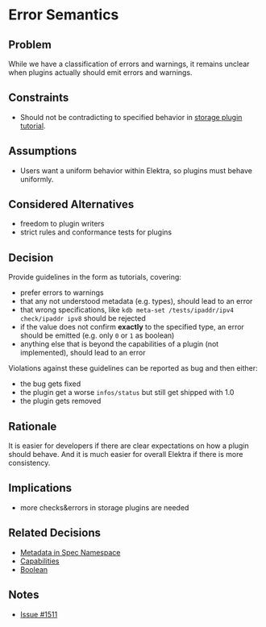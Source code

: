# Error Semantics

## Problem

While we have a classification of errors and warnings, it remains
unclear when plugins actually should emit errors and warnings.

## Constraints

- Should not be contradicting to specified behavior in [storage plugin tutorial](/doc/tutorials/storage-plugins.md).

## Assumptions

- Users want a uniform behavior within Elektra, so plugins must behave uniformly.

## Considered Alternatives

- freedom to plugin writers
- strict rules and conformance tests for plugins

## Decision

Provide guidelines in the form as tutorials, covering:

- prefer errors to warnings
- that any not understood metadata (e.g. types), should lead to an error
- that wrong specifications, like `kdb meta-set /tests/ipaddr/ipv4 check/ipaddr ipv8` should be rejected
- if the value does not confirm **exactly** to the specified type, an error should be emitted
  (e.g. only `0` or `1` as boolean)
- anything else that is beyond the capabilities of a plugin (not implemented),
  should lead to an error

Violations against these guidelines can be reported as bug and then either:

- the bug gets fixed
- the plugin get a worse `infos/status` but still get shipped with 1.0
- the plugin gets removed

## Rationale

It is easier for developers if there are clear expectations on how a plugin
should behave. And it is much easier for overall Elektra if there is more
consistency.

## Implications

- more checks&errors in storage plugins are needed

## Related Decisions

- [Metadata in Spec Namespace](spec_metadata.md)
- [Capabilities](../3_decided/capabilities.md)
- [Boolean](../4_partially_implemented/boolean.md)

## Notes

- [Issue #1511](https://issues.libelektra.org/1511)
